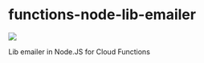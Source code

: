 # functions-node-lib-emailer
![](https://github.com/andre-paraense/functions-node-lib-emailer/actions/workflows/ci.yml/badge.svg)

Lib emailer in Node.JS for Cloud Functions
